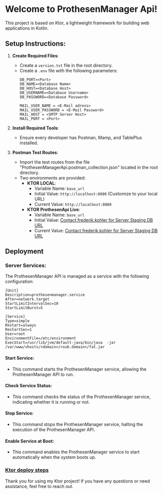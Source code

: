 # Welcome to ProthesenManager Api!

This project is based on Ktor, a lightweight framework for building web applications in Kotlin.

## Setup Instructions:

1. **Create Required Files**:
    - Create a `version.txt` file in the root directory.
    - Create a `.env` file with the following parameters:
      ```
      DB_PORT=<Port>
      DB_NAME=<Database Name>
      DB_HOST=<Database Host>
      DB_USERNAME=<Database Username>
      DB_PASSWORD=<Database Password>
      
      MAIL_USER_NAME = <E-Mail adress>
      MAIL_USER_PASSWORD = <E-Mail Password>
      MAIL_HOST = <SMTP Server Host>
      MAIL_PORT = <Port>
      ```

2. **Install Required Tools**:
    - Ensure every developer has Postman, Mamp, and TablePlus installed.

3. **Postman Test Routes**:
    - Import the test routes from the file "ProthesenManagerApi.postman_collection.json" located in the root directory.
    - Two environments are provided:
        - **KTOR LOCAL**:
            - Variable Name: `base_url`
            - Initial Value: `http://localhost:8080` (Customize to your local URL)
            - Current Value: `http://localhost:8080`
        - **KTOR ProthesenApi Live**:
            - Variable Name: `base_url`
            - Initial Value: [Contact frederik.kohler for Server Staging DB URL](mailto:info@frederikkohler.de)
            - Current Value: [Contact frederik.kohler for Server Staging DB URL](mailto:info@frederikkohler.de)

## Deployment
### Server Services:

The ProthesenManager API is managed as a service with the following configuration:
```
[Unit]
Description=prothesenmanager.service
After=network.target
StartLimitIntervalSec=10
StartLimitBurst=5

[Service]
Type=simple
Restart=always
RestartSec=1
User=root
EnvironmentFile=/etc/environment
ExecStart=/usr/lib/jvm/default-java/bin/java  -jar /var/www/vhosts/<domain>/<sub.domain>/fat.jar
```

#### Start Service:
- This command starts the ProthesenManager service, allowing the ProthesenManager API to run.
#### Check Service Status:
- This command checks the status of the ProthesenManager service, indicating whether it is running or not.
#### Stop Service:
- This command stops the ProthesenManager service, halting the execution of the ProthesenManager API.
#### Enable Service at Boot:
- This command enables the ProthesenManager service to start automatically when the system boots up.

### [Ktor deploy steps](https://gist.github.com/philipplackner/bbb3581502b77edfd2b71b7e3f7b18bd)


Thank you for using my Ktor project! If you have any questions or need assistance, feel free to reach out.